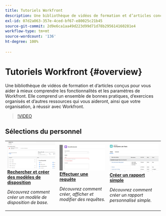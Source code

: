 ```yaml
---
title: Tutoriels Workfront
description: Une bibliothèque de vidéos de formation et d’articles conçus pour vous aider à mieux comprendre les fonctionnalités et les paramètres de Workfront.  Elle comprend un ensemble de bonnes pratiques, d’exercices organisés et d’autres ressources qui vous aideront, ainsi que votre organisation, à réussir avec Workfront.
exl-id: 07d2a063-357e-4ced-bf67-e80025c21b45
source-git-commit: 2d9e6ca1aa49d223d99d71d78b295614160281e4
workflow-type: tm+mt
source-wordcount: '136'
ht-degree: 100%

---
```


# Tutoriels Workfront {#overview}

Une bibliothèque de vidéos de formation et d’articles conçus pour vous aider à mieux comprendre les fonctionnalités et les paramètres de Workfront.  Elle comprend un ensemble de bonnes pratiques, d’exercices organisés et d’autres ressources qui vous aideront, ainsi que votre organisation, à réussir avec Workfront.

>[!VIDEO](https://video.tv.adobe.com/v/335063/?quality=12&learn=on&enablevpops)

<!-- 

This is the landing page of the user guide. It should be the first list item in the TOC.md file. 
See other user landing pages to get ideas. 

-->


<div id="recs-overview-body-1"></div>
<div id="recs-overview-body-2"></div>
<div id="recs-overview-body-3"></div>
<div id="recs-overview-body-4"></div>
<div id="recs-overview-body-5"></div>
<div id="recs-overview-body-6"></div>

<div id="staff-picks-section">

## Sélections du personnel

<table style="margin-top: 0 !important">
  <tr>
   <td>
      <a href="/help/administration-and-setup/layout-templates/find-layout-templates.md">
      <img alt="Rechercher et créer des modèles de disposition" src="/help/assets/ltemp_01.png"/>
      </a>
      <div>
         <a href="/help/administration-and-setup/layout-templates/find-layout-templates.md"><strong>Rechercher et créer des modèles de disposition</strong></a>
      </div>
      <p>
         <em>Découvrez comment créer un modèle de disposition de base.</em>
      </p>
    </td>
   <td>
      <a href="/help/manage-work/issues-requests/make-a-request.md">
      <img alt="Effectuer une demande" src="/help/assets/nrequest_01.png"/>
      </a>
      <div>
         <a href="/help/manage-work/issues-requests/make-a-request.md"><strong>Effectuer une requête</strong></a>
      </div>
      <p>
         <em>Découvrez comment créer, afficher et modifier des requêtes.</em>
      </p>

<td>
      <a href="/help/reporting/basic-reporting/create-a-simple-report.md">
      <img alt="Créer un rapport simple" src="/help/assets/sreport_01.png"/>
      </a>
      <div>
         <a href="/help/reporting/basic-reporting/create-a-simple-report.md"><strong>Créer un rapport simple</strong></a>
      </div>
      <p>
         <em>Découvrez comment créer un rapport personnalisé simple.</em>
      </p>
    </td>
  </tr>
</table>

</div>
